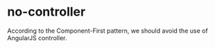 # no-controller

According to the Component-First pattern, we should avoid the use of AngularJS controller.
